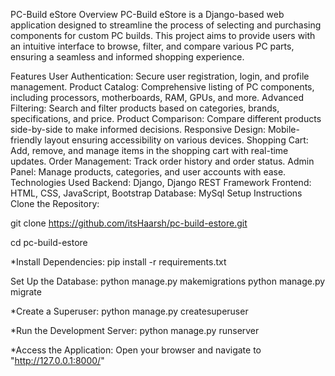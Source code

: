 PC-Build eStore
Overview
PC-Build eStore is a Django-based web application designed to streamline the process of selecting and purchasing components for custom PC builds. This project aims to provide users with an intuitive interface to browse, filter, and compare various PC parts, ensuring a seamless and informed shopping experience.

Features
User Authentication: Secure user registration, login, and profile management.
Product Catalog: Comprehensive listing of PC components, including processors, motherboards, RAM, GPUs, and more.
Advanced Filtering: Search and filter products based on categories, brands, specifications, and price.
Product Comparison: Compare different products side-by-side to make informed decisions.
Responsive Design: Mobile-friendly layout ensuring accessibility on various devices.
Shopping Cart: Add, remove, and manage items in the shopping cart with real-time updates.
Order Management: Track order history and order status.
Admin Panel: Manage products, categories, and user accounts with ease.
Technologies Used
Backend: Django, Django REST Framework
Frontend: HTML, CSS, JavaScript, Bootstrap
Database: MySql
Setup Instructions
Clone the Repository:

git clone https://github.com/itsHaarsh/pc-build-estore.git

cd pc-build-estore

*Install Dependencies:
pip install -r requirements.txt

Set Up the Database:
python manage.py makemigrations
python manage.py migrate

*Create a Superuser:
python manage.py createsuperuser

*Run the Development Server:
python manage.py runserver

*Access the Application:
Open your browser and navigate to "http://127.0.0.1:8000/"
